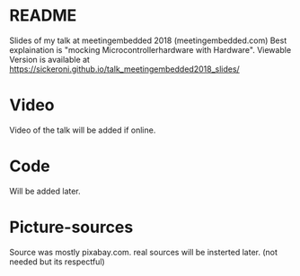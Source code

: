 # README
Slides of my talk at meetingembedded 2018 (meetingembedded.com)
Best explaination is "mocking Microcontrollerhardware with Hardware". 
Viewable Version is available at https://sickeroni.github.io/talk_meetingembedded2018_slides/

# Video
Video of the talk will be added if online. 

# Code
Will be added later.

# Picture-sources
Source was mostly pixabay.com. real sources will be insterted later. (not needed but its respectful)
